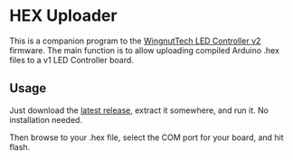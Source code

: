 # HEX Uploader

This is a companion program to the [WingnutTech LED Controller v2](https://github.com/wingnut-tech/LEDControllerV2) firmware. The main function is to allow uploading compiled Arduino .hex files to a v1 LED Controller board.

## Usage
Just download the [latest release](), extract it somewhere, and run it. No installation needed.

Then browse to your .hex file, select the COM port for your board, and hit flash.